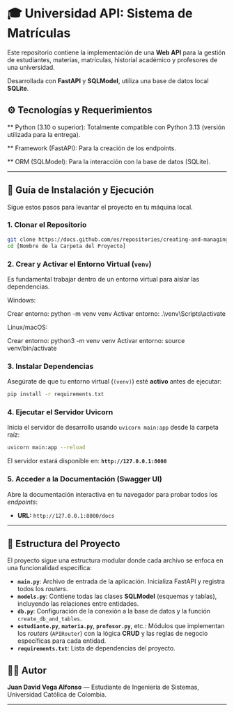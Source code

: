 # 🎓 Universidad API: Sistema de Matrículas

Este repositorio contiene la implementación de una **Web API** para la gestión de estudiantes, materias, matrículas, historial académico y profesores de una universidad.

Desarrollada con **FastAPI** y **SQLModel**, utiliza una base de datos local **SQLite**.

## ⚙️ Tecnologías y Requerimientos

** Python (3.10 o superior): Totalmente compatible con Python 3.13 (versión utilizada para la entrega).

** Framework (FastAPI): Para la creación de los endpoints.

** ORM (SQLModel): Para la interacción con la base de datos (SQLite).

-----

## 🚀 Guía de Instalación y Ejecución

Sigue estos pasos para levantar el proyecto en tu máquina local.

### 1\. Clonar el Repositorio

```bash
git clone https://docs.github.com/es/repositories/creating-and-managing-repositories/quickstart-for-repositories
cd [Nombre de la Carpeta del Proyecto]
```

### 2\. Crear y Activar el Entorno Virtual (`venv`)

Es fundamental trabajar dentro de un entorno virtual para aislar las dependencias.

Windows:

Crear entorno: python -m venv venv
Activar entorno: .\venv\Scripts\activate

Linux/macOS:

Crear entorno: python3 -m venv venv
Activar entorno: source venv/bin/activate

### 3\. Instalar Dependencias

Asegúrate de que tu entorno virtual (`(venv)`) esté **activo** antes de ejecutar:

```bash
pip install -r requirements.txt
```

### 4\. Ejecutar el Servidor Uvicorn

Inicia el servidor de desarrollo usando `uvicorn main:app` desde la carpeta raíz:

```bash
uvicorn main:app --reload
```

El servidor estará disponible en: **`http://127.0.0.1:8000`**

### 5\. Acceder a la Documentación (Swagger UI)

Abre la documentación interactiva en tu navegador para probar todos los *endpoints*:

  * **URL:** `http://127.0.0.1:8000/docs`

-----

## 📂 Estructura del Proyecto

El proyecto sigue una estructura modular donde cada archivo se enfoca en una funcionalidad específica:

  * **`main.py`**: Archivo de entrada de la aplicación. Inicializa FastAPI y registra todos los *routers*.
  * **`models.py`**: Contiene todas las clases **SQLModel** (esquemas y tablas), incluyendo las relaciones entre entidades.
  * **`db.py`**: Configuración de la conexión a la base de datos y la función `create_db_and_tables`.
  * **`estudiante.py`**, **`materia.py`**, **`profesor.py`**, etc.: Módulos que implementan los *routers* (`APIRouter`) con la lógica **CRUD** y las reglas de negocio específicas para cada entidad.
  * **`requirements.txt`**: Lista de dependencias del proyecto.


## 👨‍💻 Autor
**Juan David Vega Alfonso** — Estudiante de Ingeniería de Sistemas, Universidad Católica de Colombia.

-----